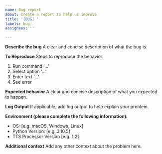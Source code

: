```yaml
---
name: Bug report
about: Create a report to help us improve
title: '[BUG] '
labels: bug
assignees: ''

---
```


**Describe the bug**
A clear and concise description of what the bug is.

**To Reproduce**
Steps to reproduce the behavior:
1. Run command '...'
2. Select option '...'
3. Enter text '...'
4. See error

**Expected behavior**
A clear and concise description of what you expected to happen.

**Log Output**
If applicable, add log output to help explain your problem.

**Environment (please complete the following information):**
 - OS: [e.g. macOS, Windows, Linux]
 - Python Version: [e.g. 3.10.5]
 - TTS Processor Version [e.g. 1.2]

**Additional context**
Add any other context about the problem here.